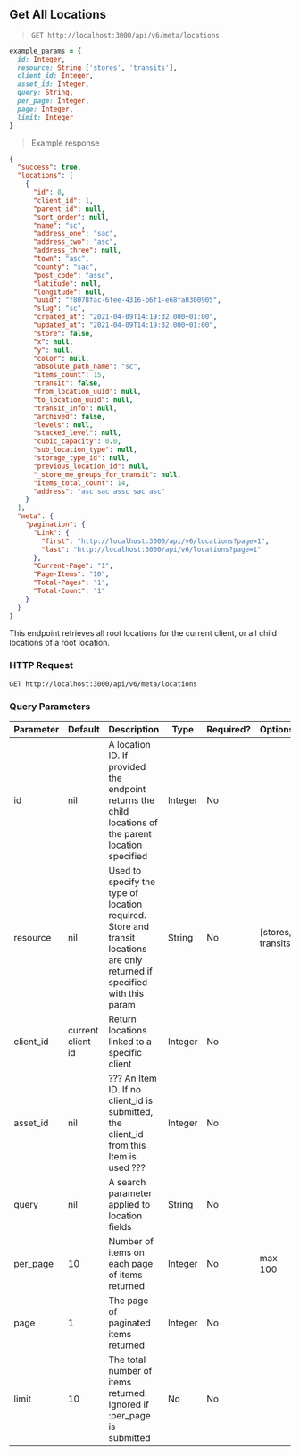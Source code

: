 ## Get All Locations

> `GET http://localhost:3000/api/v6/meta/locations`

```ruby
example_params = {
  id: Integer,
  resource: String ['stores', 'transits'],
  client_id: Integer,
  asset_id: Integer,
  query: String,
  per_page: Integer,
  page: Integer,
  limit: Integer
}
```


> Example response

```json
{
  "success": true,
  "locations": [
    {
      "id": 8,
      "client_id": 1,
      "parent_id": null,
      "sort_order": null,
      "name": "sc",
      "address_one": "sac",
      "address_two": "asc",
      "address_three": null,
      "town": "asc",
      "county": "sac",
      "post_code": "assc",
      "latitude": null,
      "longitude": null,
      "uuid": "f8078fac-6fee-4316-b6f1-e68fa0300905",
      "slug": "sc",
      "created_at": "2021-04-09T14:19:32.000+01:00",
      "updated_at": "2021-04-09T14:19:32.000+01:00",
      "store": false,
      "x": null,
      "y": null,
      "color": null,
      "absolute_path_name": "sc",
      "items_count": 15,
      "transit": false,
      "from_location_uuid": null,
      "to_location_uuid": null,
      "transit_info": null,
      "archived": false,
      "levels": null,
      "stacked_level": null,
      "cubic_capacity": 0.0,
      "sub_location_type": null,
      "storage_type_id": null,
      "previous_location_id": null,
      "_store_me_groups_for_transit": null,
      "items_total_count": 14,
      "address": "asc sac assc sac asc"
    }
  ],
  "meta": {
    "pagination": {
      "Link": {
        "first": "http://localhost:3000/api/v6/locations?page=1",
        "last": "http://localhost:3000/api/v6/locations?page=1"
      },
      "Current-Page": "1",
      "Page-Items": "10",
      "Total-Pages": "1",
      "Total-Count": "1"
    }
  }
}
```

This endpoint retrieves all root locations for the current client, or all child locations of a root location.

### HTTP Request

`GET http://localhost:3000/api/v6/meta/locations`

### Query Parameters

Parameter | Default | Description | Type | Required? | Options
--------- | ------- | ----------- | ---- | -------- | -------
id | nil | A location ID. If provided the endpoint returns the child locations of the parent location specified | Integer | No
resource | nil | Used to specify the type of location required. Store and transit locations are only returned if specified with this param | String | No | [stores, transits]
client_id | current client id | Return locations linked to a specific client | Integer | No
asset_id | nil | ??? An Item ID. If no client_id is submitted, the client_id from this Item is used ??? | Integer | No
query | nil | A search parameter applied to location fields | String | No | 
per_page | 10 | Number of items on each page of items returned | Integer | No | max 100
page | 1 | The page of paginated items returned | Integer | No | 
limit | 10 | The total number of items returned. Ignored if :per_page is submitted | No | No | 

